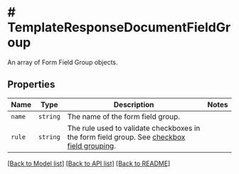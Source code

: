 # # TemplateResponseDocumentFieldGroup

An array of Form Field Group objects.

## Properties

Name | Type | Description | Notes
------------ | ------------- | ------------- | -------------
| `name` | ```string``` |  The name of the form field group.  |  |
| `rule` | ```string``` |  The rule used to validate checkboxes in the form field group. See [checkbox field grouping](https://app.hellosign.com/api/reference#CheckboxFieldGrouping).  |  |

[[Back to Model list]](../../README.md#models) [[Back to API list]](../../README.md#endpoints) [[Back to README]](../../README.md)
